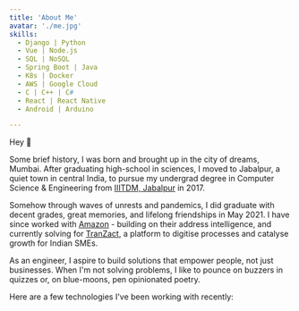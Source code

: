 ```yaml
---
title: 'About Me'
avatar: './me.jpg'
skills:
  - Django | Python
  - Vue | Node.js
  - SQL | NoSQL
  - Spring Boot | Java
  - K8s | Docker
  - AWS | Google Cloud
  - C | C++ | C#
  - React | React Native
  - Android | Arduino

---
```


Hey 👋

Some brief history, I was born and brought up in the city of dreams, Mumbai. After graduating high-school in sciences, I moved to Jabalpur, a quiet town in central India, to pursue my undergrad degree in Computer Science & Engineering from [IIITDM, Jabalpur](https://www.iiitdmj.ac.in/) in 2017.

Somehow through waves of unrests and pandemics, I did graduate with decent grades, great memories, and lifelong friendships in May 2021. I have since worked with [Amazon](https://www.aboutamazon.com/) - building on their address intelligence, and currently solving for [TranZact](https://letstranzact.com/), a platform to digitise processes and catalyse growth for Indian SMEs.

As an engineer, I aspire to build solutions that empower people, not just businesses. When I'm not solving problems, I like to pounce on buzzers in quizzes or, on blue-moons, pen opinionated poetry.

Here are a few technologies I've been working with recently: